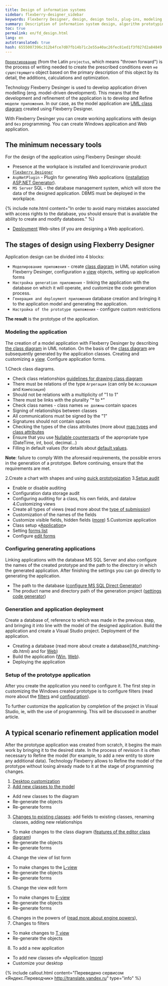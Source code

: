 ```yaml
---
title: Design of information systems
sidebar: flexberry-designer_sidebar
keywords: Flexberry Designer, design, design tools, plug-ins, modeling, designing, generation, prototype applications, settings, scripts, modifications, UML, stages of application creation
summary: Description of information system design, algorithm prototyping, the generation of the prototype, application configuration, prototype machining is required
toc: true
permalink: en/fd_design.html
lang: en
autotranslated: true
hash: 6555007396c312b4fce7d07fb14b71c2e55a40ac26fec81ed1f3f027d2a84849
---
```


[`Проектирование`](fd_definition-design.html) (from the Latin `projectus`, which means "thrown forward") is the process of writing needed to create the prescribed conditions even `не существующего` object based on the primary description of this object by its detail, the additions, calculations and optimization.

Technology Flexberry Desinger is used to develop application driven modelling (eng. model-driven development). This means that the development and refinement of the application is to develop and Refine `модели приложения`. In our case, as the model application are [UML class diagram](fd_class-diagram.html) created using Flexberry Designer.

With Flexberry Desinger you can create working applications with design and `без` programming. You can create Windows application and Web application.

## The minimum necessary tools

For the design of the application using Flexberry Desinger should:

* Presence at the workplace is installed and licenzirovanie product [`Flexberry Designer`](http://flexberry.ru)
* `AspNetPlugin` - PlugIn for generating Web applications ([installation ASP.NET Generator](fa_asp-net-generator.html)).
* `MS Server` SQL - the database management system, which will store the data of the designed application. DBMS must be deployed in the workplace.

{% include note.html content="In order to avoid many mistakes associated with access rights to the database, you should ensure that is available the ability to create and modify databases." %}

* [Deployment](gbt_deployment.html) Web-sites (if you are designing a Web application).

## The stages of design using Flexberry Designer

Application design can be divided into 4 blocks:
* `Моделирование приложения` - create [class diagram](fd_class-diagram.html) in UML notation using Flexberry Desinger, configuration a [view](fd_view-definition.html) objects, setting up application forms
* `Настройка generation приложения` - linking the application with the database on which it will operate, and customize the code generation process.
* `Генерация and deployment приложения` database creation and bringing it to the application model and generating the application.
* `Настройка of the prototype приложения` - configure custom restrictions

**The result** is the prototype of the application.

### Modeling the application

The creation of a model application with Flexberry Desinger by describing [the class diagram](fd_class-diagram.html) in UML notation. On the basis of the [class diagram](fd_class-diagram.html) are subsequently generated by the application classes. Creating and customizing a [view](fd_view-definition.html). Configure application forms.

1.Check class diagrams.
* Check class relationships [guidelines for drawing class diagram](fo_masters-details.html)
* There must be relations of the type `Агрегация` (can only be `Ассоциация` and `Композиция`)
* Should not be relations with a multiplicity of "1 to 1"
* There must be links with the plurality "* to *"
* Check class names - class names `не должны` contain spaces
* Signing of relationships between classes
* All communications must be signed by the "1"
* Signatures should not contain spaces
* Checking the types of the class attributes (more about [map types](fd_types-map.html) and [class attributes](fo_attributes-class-data.html)
* Ensure that you use [Nullable counterparts](fd_nullable-types.html) of the appropriate type (DateTime, int, bool, decimal...)
* Filling in default values (for details about [default values](fo_features-dafault-value.html).

**Note**: failure to comply With the aforesaid requirements, the possible errors in the generation of a prototype. Before continuing, ensure that the requirements are met.

2.Create a chart with shapes and using [quick prototypization](fd_using-quick-prototyping.html)
3.[Setup audit](fo_audit-setup.html)
* Enable or disable auditing
* Configuration data storage audit
* Configuring auditing for a class, his own fields, and datalow
4.Customizing views
* Create all types of views (read more about the [type of submission](fd_view-types.html))
* Customization of the names of the fields
* Customize visible fields, hidden fields ([more](fd_hidden-properties-view.html))
5.Customize application
* Class setup «[Application](fd_application.html)»
* Setting [forms list](fd_listform.html)
* Configure [edit forms](fd_editform.html)

### Configuring generating applications

Linking applications with the database MS SQL Server and also configure the names of the created prototype and the path to the directory in which the generated application. After finishing the settings you can go directly to generating the application.

* The path to the database ([configure MS SQL Direct Generator](fd_configure-ms-sql-generator.html))
* The product name and directory path of the generation project ([settings code generator](fd_project-customization.html))

### Generation and application deployment

Create a database of, reference to which was made in the previous step, and bringing it into line with the model of the designed application. Build the application and create a Visual Studio project. Deployment of the application.

* Creating a database (read more about create a database](fd_matching-db.html) and for [Web](fa_asp-net-generator.html))
* Build the application ([Win](fw_flexberry-winforms-case-plugin.html), [Web](fa_asp-net-generator.html)).
* Deploying the application

### Setup of the prototype application

After you create the application you need to configure it. The first step in customizing the Windows created prototype is to configure filters (read more about the [filters](fw_filtersand-limits.html) and [configuration](fw_filter-example.html)).

To further customize the application by completion of the project in Visual Studio, ie, with the use of programming. This will be discussed in another article.

## A typical scenario refinement application model

After the prototype application was created from scratch, it begins the main work by bringing it to the desired state. In the process of revision it is often necessary to Refine the model (for example, to add a new entity to store any additional data). Technology Flexberry allows to Refine the model of the prototype without losing already made to it at the stage of programming changes.

1. [Desktop customization](fw_app-desktop.html)
2. [Add new classes to the model](fd_change-model.html)
* Add new classes to the diagram
* Re-generate the objects
* Re-generate forms
3. [Changes to existing classes](fd_change-model.html): add fields to existing classes, renaming classes, adding new relationships
* To make changes to the class diagram ([features of the editor class diagram](fd_class-diagram-editor-features-work.html))
* Re-generate the objects
* Re-generate forms
4. Change the view of list form
* To make changes to the [L-view](fd_l-view.html)
* Re-generate the objects
* Re-generate forms
5. Change the view edit form
* To make changes to [E-view](fd_e-view.html)
* Re-generate the objects
* Re-generate forms
6. Changes in the powers of ([read more about engine powers](efs_right-manager-module.html)),
7. Changes to filters
* To make changes to [T view](fd_t-view.html)
* Re-generate the objects
8. To add a new application
* To add new classes of» «Application ([more](fw_desktop-operations.html))
* Customize your desktop



{% include callout.html content="Переведено сервисом «Яндекс.Переводчик» <http://translate.yandex.ru>" type="info" %}